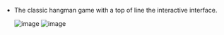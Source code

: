 * The classic hangman game with a top of line the interactive interface.

  ![image](https://github.com/suhailajaz/Hangman/assets/113661825/26f41194-0b9d-45ef-848f-4e4faa108932)  ![image](https://github.com/suhailajaz/Hangman/assets/113661825/98560839-1cf9-492f-a381-10293ba6d5b9)

